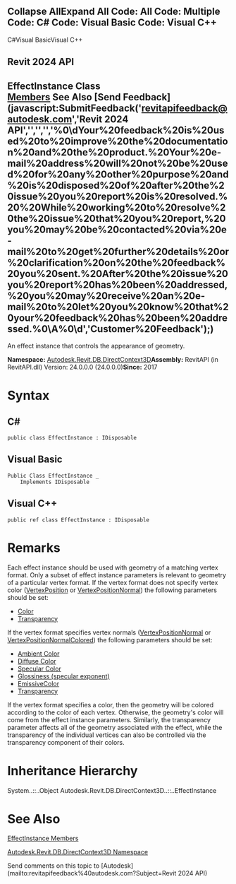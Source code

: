 ﻿

Collapse AllExpand All Code: All Code: Multiple Code: C# Code: Visual Basic Code: Visual C++   
---  
  
C#Visual BasicVisual C++

Revit 2024 API  
---  
EffectInstance Class  
[Members](add918a7-3992-259e-518d-6583049a5e17.md) See Also [Send Feedback](javascript:SubmitFeedback\('revitapifeedback@autodesk.com','Revit 2024 API','','','','%0\\dYour%20feedback%20is%20used%20to%20improve%20the%20documentation%20and%20the%20product.%20Your%20e-mail%20address%20will%20not%20be%20used%20for%20any%20other%20purpose%20and%20is%20disposed%20of%20after%20the%20issue%20you%20report%20is%20resolved.%20%20While%20working%20to%20resolve%20the%20issue%20that%20you%20report,%20you%20may%20be%20contacted%20via%20e-mail%20to%20get%20further%20details%20or%20clarification%20on%20the%20feedback%20you%20sent.%20After%20the%20issue%20you%20report%20has%20been%20addressed,%20you%20may%20receive%20an%20e-mail%20to%20let%20you%20know%20that%20your%20feedback%20has%20been%20addressed.%0\\A%0\\d','Customer%20Feedback'\);)  
---  
  
An effect instance that controls the appearance of geometry. 

**Namespace:** [Autodesk.Revit.DB.DirectContext3D](f4ba10f0-55ea-5344-173b-688405391794.md)**Assembly:** RevitAPI (in RevitAPI.dll) Version: 24.0.0.0 (24.0.0.0)**Since:** 2017 

# Syntax

C#  
---  
      
    
    public class EffectInstance : IDisposable  
  
Visual Basic  
---  
      
    
    Public Class EffectInstance _
    	Implements IDisposable  
  
Visual C++  
---  
      
    
    public ref class EffectInstance : IDisposable  
  
# Remarks

Each effect instance should be used with geometry of a matching vertex format. Only a subset of effect instance parameters is relevant to geometry of a particular vertex format. If the vertex format does not specify vertex color ([VertexPosition](718e49aa-9e17-6f2d-2013-141b5cfeefdd.md) or [VertexPositionNormal](a40efda7-6e2f-a455-f65e-02b10b0bc1b4.md)) the following parameters should be set: 

  * [Color](6f5f2e39-a850-5a55-ee09-7d2856209d84.md)
  * [Transparency](6866ee5e-23ea-9b05-a6f4-74ba3795b81d.md)

If the vertex format specifies vertex normals ([VertexPositionNormal](a40efda7-6e2f-a455-f65e-02b10b0bc1b4.md) or [VertexPositionNormalColored](aa354e03-2b25-b5a4-5634-c3518518c0d3.md)) the following parameters should be set: 

  * [Ambient Color](8b664a39-8174-b5c3-f4b7-67f71ffaaf6b.md)
  * [Diffuse Color](7302a193-6396-93a7-a36e-0bde4f2a119c.md)
  * [Specular Color](715cb93c-e62a-280d-0095-47950d1cce7f.md)
  * [Glossiness (specular exponent)](8b664a39-8174-b5c3-f4b7-67f71ffaaf6b.md)
  * [EmissiveColor](00b45e82-3bd5-b592-66e9-36364628c59b.md)
  * [Transparency](6866ee5e-23ea-9b05-a6f4-74ba3795b81d.md)

If the vertex format specifies a color, then the geometry will be colored according to the color of each vertex. Otherwise, the geometry's color will come from the effect instance parameters. Similarly, the transparency parameter affects all of the geometry associated with the effect, while the transparency of the individual vertices can also be controlled via the transparency component of their colors. 

# Inheritance Hierarchy

System..::..Object Autodesk.Revit.DB.DirectContext3D..::..EffectInstance

# See Also

[EffectInstance Members](add918a7-3992-259e-518d-6583049a5e17.md)

[Autodesk.Revit.DB.DirectContext3D Namespace](f4ba10f0-55ea-5344-173b-688405391794.md)

Send comments on this topic to [Autodesk](mailto:revitapifeedback%40autodesk.com?Subject=Revit 2024 API)